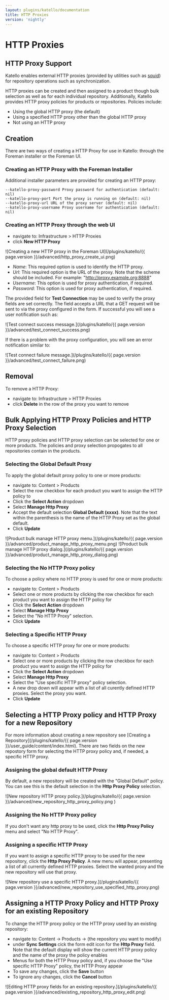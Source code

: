 ```yaml
---
layout: plugins/katello/documentation
title: HTTP Proxies
version: 'nightly'
---
```


# HTTP Proxies

## HTTP Proxy Support

Katello enables external HTTP proxies (provided by utilities such as [squid](http://www.squid-cache.org/)) for repository operations such as synchronization.

HTTP proxies can be created and then assigned to a product though bulk selection as well as for each individual repository. Additionally, Katello provides HTTP proxy policies for products or repositories. Policies include:
  * Using the global HTTP proxy (the default)
  * Using a specified HTTP proxy other than the global HTTP proxy
  * Not using an HTTP proxy

## Creation

There are two ways of creating a HTTP Proxy for use in Katello: through the Foreman installer or the Foreman UI.

### Creating an HTTP Proxy with the Foreman Installer

Additional installer parameters are provided for creating an HTTP proxy:
```
--katello-proxy-password Proxy password for authentication (default: nil)
--katello-proxy-port Port the proxy is running on (default: nil)
--katello-proxy-url URL of the proxy server (default: nil)
--katello-proxy-username Proxy username for authentication (default: nil)
```

### Creating an HTTP Proxy through the web UI

  - navigate to: Infrastructure > HTTP Proxies
  - click **New HTTP Proxy**

![Creating a new HTTP proxy in the Foreman UI](/plugins/katello/{{ page.version }}/advanced/http_proxy_create_ui.png)

- *Name*: This required option is used to identify the HTTP proxy.
- *Url*: This required option is the URL of the proxy. Note that the scheme should be included. For example: "http://proxy.example.org:8888"
- *Username*: This option is used for proxy authentication, if required.
- *Password*: This option is used for proxy authentication, if required.

The provided field for **Test Connection** may be used to verify the proxy fields are set correctly. The field accepts a URL that a GET request will be sent to via the proxy configured in the form. If successful you will see a user notification such as:


![Test connect success message.](/plugins/katello/{{ page.version }}/advanced/test_connect_success.png)

If there is a problem with the proxy configuration, you will see an error notification similar to:

![Test connect failure message.](/plugins/katello/{{ page.version }}/advanced/test_connect_failure.png)

## Removal

To remove a HTTP Proxy:

  - navigate to: Infrastructure > HTTP Proxies
  - click **Delete** in the row of the proxy you want to remove

## Bulk Applying HTTP Proxy Policies and HTTP Proxy Selection

HTTP proxy policies and HTTP proxy selection can be selected for one or more products. The policies and proxy selection propogates to all repositories contain in the products.

### Selecting the Global Default Proxy

To apply the global default proxy policy to one or more products:
  * navigate to: Content > Products
  * Select the row checkbox for each product you want to assign the HTTP policy to
  * Click the **Select Action** dropdown
  * Select **Manage Http Proxy**
  * Accept the default selection **Global Default (xxxx)**. Note that the text within the parenthesis is the name of the HTTP Proxy set as the global default.
  * Click **Update**

![Product bulk manage HTTP proxy menu.](/plugins/katello/{{ page.version }}/advanced/product_manage_http_proxy_menu.png)
![Product bulk manage HTTP proxy dialog.](/plugins/katello/{{ page.version }}/advanced/product_manage_http_proxy_dialog.png)

### Selecting the No HTTP Proxy policy

To choose a policy where no HTTP proxy is used for one or more products:
  * navigate to: Content > Products
  * Select one or more products by clicking the row checkbox for each product you want to assign the HTTP policy for
  * Click the **Select Action** dropdown
  * Select **Manage Http Proxy**
  * Select the "No HTTP Proxy" selection.
  * Click **Update**

### Selecting a Specific HTTP Proxy

To choose a specific HTTP proxy for one or more products:
  * navigate to: Content > Products
  * Select one or more products by clicking the row checkbox for each product you want to assign the HTTP policy for
  * Click the **Select Action** dropdown
  * Select **Manage Http Proxy**
  * Select the "Use specific HTTP proxy" policy selection.
  * A new drop down will appear with a list of all curently defined HTTP proxies. Select the proxy you want.
  * Click **Update**

## Selecting a HTTP Proxy policy and HTTP Proxy for a new Repository

For more information about creating a new repository see [Creating a Repository](/plugins/katello/{{ page.version }}/user_guide/content/index.html). There are two fields on the new repostory form for selecting the HTTP proxy policy and, if needed, a specific HTTP proxy.

### Assigning the global default HTTP Proxy

By default, a new repository will be created with the "Global Default" policy. You can see this is the default selection in the **Http Proxy Policy** selection.

![New repository HTTP proxy policy.](/plugins/katello/{{ page.version }}/advanced/new_repository_http_proxy_policy.png )

### Assigning the No HTTP Proxy policy

If you don't want any http proxy to be used, click the **Http Proxy Policy** menu and select "No HTTP Proxy".

### Assigning a specific HTTP Proxy

If you want to assign a specific HTTP proxy to be used for the new repository, click the **Http Proxy Policy**. A new menu will appear, presenting a list of all currently defined HTTP proxies. Select the wanted proxy and the new repository will use that proxy.

![New repository use a specific HTTP proxy.](/plugins/katello/{{ page.version }}/advanced/new_repository_use_specified_http_proxy.png)

## Assigning a HTTP Proxy Policy and HTTP Proxy for an existing Repository

To change the HTTP proxy policy or the HTTP proxy used by an existing repository:
  * navigate to: Content -> Products -> (the repository you want to modify)
  * under **Sync Settings** cick the form edit icon for the **Http Proxy** field. Note that the default display will show the current HTTP proxy policy and the name of the proxy the policy enables
  * Menus for both the HTTP Proxy policy and, if you choose the "Use specific HTTP Proxy" policy, the HTTP Proxy appear
  * To save any changes, click the **Save** button
  * To ignore any changes, click the **Cancel** button

![Editing HTTP proxy fields for an existing repository.](/plugins/katello/{{ page.version }}/advanced/existing_repository_http_proxy_edit.png)
